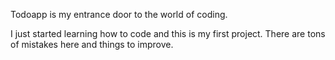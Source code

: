 Todoapp is my entrance door to the world of coding.

I just started learning how to code and this is my first project. There are tons of mistakes here and things to improve.


